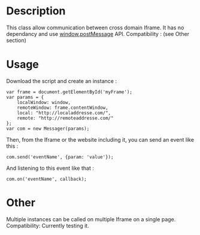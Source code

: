 Description
===

This class allow communication between cross domain Iframe. It has no dependancy and use [window.postMessage](https://developer.mozilla.org/en-US/docs/Web/API/Window/postMessage) API.
Compatibility : (see Other section)

Usage
===

Download the script and create an instance :

    var frame = document.getElementById('myFrame');
    var params = {
        localWindow: window,
        remoteWindow: frame.contentWindow,
        local: "http://localaddresse.com/",
        remote: "http://remoteaddresse.com/"
    };
    var com = new Messager(params);

Then, from the Iframe or the website including it, you can send an event like this :

    com.send('eventName', {param: 'value'});
    
And listening to this event like that :

    com.on('eventName', callback);

Other
===
Multiple instances can be called on multiple Iframe on a single page.
Compatibility: Currently testing it.
